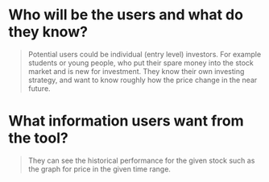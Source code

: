 # Who will be the users and what do they know?
> Potential users could be individual (entry level) investors. For example 
students or young people, who put their spare money into the stock market
and is new for investment. They know their own investing strategy, and want
to know roughly how the price change in the near future.

# What information users want from the tool?
> They can see the historical performance for the given stock such as the graph for price in the given time range. 

